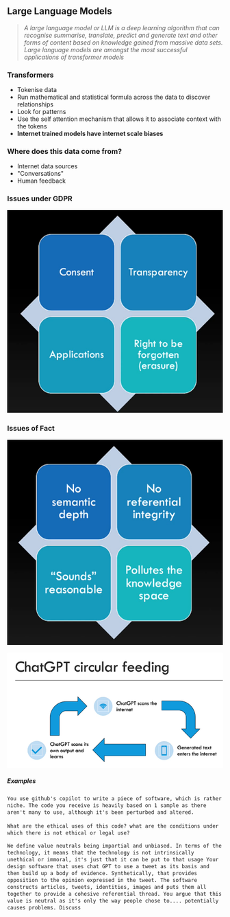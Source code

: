 ## Large Language Models

> *A large language model or LLM is a deep learning algorithm that can recognise summarise, translate, predict and generate text and other forms of content based on knowledge gained from massive data sets. Large language models are amongst the most successful applications of transformer models*

### Transformers
- Tokenise data
- Run mathematical and statistical formula across the data to discover relationships
- Look for patterns
- Use the self attention mechanism that allows it to associate context with the tokens
- **Internet trained models have internet scale biases**

### Where does this data come from?
- Internet data sources
- "Conversations"
- Human feedback 

### Issues under GDPR

![](Images/Pasted%20image%2020230912232928.png)

### Issues of Fact

![](Images/Pasted%20image%2020230912233101.png)

![](Images/Pasted%20image%2020230912233245.png)

##### Examples

```
You use github's copilot to write a piece of software, which is rather niche. The code you receive is heavily based on 1 sample as there aren't many to use, although it's been perturbed and altered. 

What are the ethical uses of this code? what are the conditions under which there is not ethical or legal use?
```


```
We define value neutrals being impartial and unbiased. In terms of the technology, it means that the technology is not intrinsically unethical or immoral, it's just that it can be put to that usage Your design software that uses chat GPT to use a tweet as its basis and then build up a body of evidence. Synthetically, that provides opposition to the opinion expressed in the tweet. The software constructs articles, tweets, identities, images and puts them all together to provide a cohesive referential thread. You argue that this value is neutral as it's only the way people chose to.... potentially causes problems. Discuss
``` 